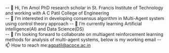 -- 👋 Hi, I’m Amol PhD research scholar in St. Francis Institute of Technology and working with A C Patil College of Engineering   
-- 👀 I’m interested in developing consensus algorithm in Multi-Agent system using control theory approach 
-- 🌱 I’m currently learning Artificial intelligence(AI) and Data Science(DS)  
-- 💞️ I’m looking forward to collaborate on multiagent reinforcement learning methods for analysis of multi-agent systems, below is my working email 
-- 📫 How to reach me:agpatil@acpce.ac.in 


